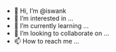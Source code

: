 - 👋 Hi, I’m @iswank
- 👀 I’m interested in ...
- 🌱 I’m currently learning ...
- 💞️ I’m looking to collaborate on ...
- 📫 How to reach me ...

<!---
iswank/iswank is a ✨ special ✨ repository because its `README.md` (this file) appears on your GitHub profile.
You can click the Preview link to take a look at your changes.
--->
